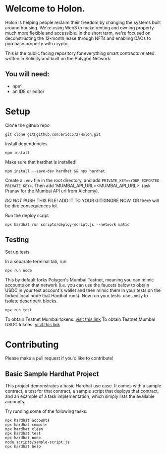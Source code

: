 # Welcome to Holon.
Holon is helping people reclaim their freedom by changing the systems built around housing. We're using Web3 to make renting and owning property much more flexible and accessible. In the short term, we're focused on deconstructing the 12-month lease through NFTs and enabling DAOs to purchase property with crypto.


This is the public facing repository for everything smart contracts related. written in Solidity and built on the Polygon Network.


## You will need:
- npm
- an IDE or editor


# Setup

Clone the github repo 

```
git clone git@github.com:ericc572/Holon.git
```

Install dependencies

```
npm install 
```

Make sure that hardhat is installed!

```
npm install --save-dev hardhat && npx hardhat
```

Create a `.env` file in the root directory, and add `PRIVATE_KEY=<YOUR EXPORTED PRIVATE KEY>`. Then add 'MUMBAI_API_URL=<MUMBAI_API_URL>' (ask Pranav for the Mumbai API url from Alchemy).

*DO NOT* PUSH THIS FILE! ADD IT TO YOUR GITIGNORE NOW. OR there will be dire consequences lol.

Run the deploy script

```
npx hardhat run scripts/deploy-script.js --network matic
```

## Testing

Set up tests. 

In a separate terminal tab, run 

```
npx run node
```
This by default forks Polygon's Mumbai Testnet, meaning you can mimic accounts on that network (i.e. you can use the faucets below to obtain USDC in your test account's wallet and then mimic them in your tests on the forked local node that Hardhat runs).
Now run your tests. use `.only` to isolate describe/it blocks.

```
npx run test
```

To obtain Testnet Mumbai tokens:
[visit this link](https://faucet.matic.network/)
To obtain Testnet Mumbai USDC tokens:
[visit this link](https://docs.filswan.com/development-resource/swan-token-contract/acquire-testnet-usdc-and-matic-tokens)

# Contributing

Please make a pull request if you'd like to contribute!




## Basic Sample Hardhat Project

This project demonstrates a basic Hardhat use case. It comes with a sample contract, a test for that contract, a sample script that deploys that contract, and an example of a task implementation, which simply lists the available accounts.

Try running some of the following tasks:

```shell
npx hardhat accounts
npx hardhat compile
npx hardhat clean
npx hardhat test
npx hardhat node
node scripts/sample-script.js
npx hardhat help
```
